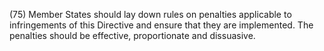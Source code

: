 (75) Member States should lay down rules on penalties applicable to infringements of this Directive and ensure that they are implemented. The penalties should be effective, proportionate and dissuasive.